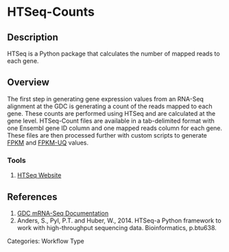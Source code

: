 # HTSeq-Counts #
## Description ##

HTSeq is a Python package that calculates the number of mapped reads to each gene.

## Overview ##

The first step in generating gene expression values from an RNA-Seq alignment at the GDC is generating a count of the reads mapped to each gene. These counts are performed using HTSeq and are calculated at the gene level. HTSeq-Count files are available in a tab-delimited format with one Ensembl gene ID column and one mapped reads column for each gene. These files are then processed further with custom scripts to generate [FPKM](HTSeq-FPKM.md) and [FPKM-UQ](HTSeq-FPKM-UQ.md) values.

### Tools ###
1. [HTSeq Website](http://www-huber.embl.de/users/anders/HTSeq/doc/overview.html)

## References ##
1. [GDC mRNA-Seq Documentation](https://docs.gdc.cancer.gov/Data/Bioinformatics_Pipelines/Expression_mRNA_Pipeline/)
2. Anders, S., Pyl, P.T. and Huber, W., 2014. HTSeq-a Python framework to work with high-throughput sequencing data. Bioinformatics, p.btu638.

Categories: Workflow Type
